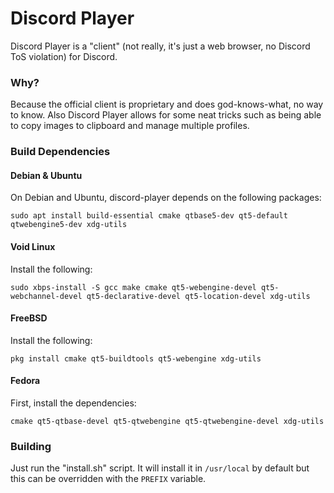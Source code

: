 Discord Player
======

Discord Player is a "client" (not really, it's just a web browser, no Discord ToS
violation) for Discord.

### Why?

Because the official client is proprietary and does god-knows-what, no way to know.
Also Discord Player allows for some neat tricks such as being able to copy images
to clipboard and manage multiple profiles.

### Build Dependencies

#### Debian & Ubuntu

On Debian and Ubuntu, discord-player depends on the following packages:

`sudo apt install build-essential cmake qtbase5-dev qt5-default qtwebengine5-dev xdg-utils`

#### Void Linux

Install the following:

`sudo xbps-install -S gcc make cmake qt5-webengine-devel qt5-webchannel-devel qt5-declarative-devel qt5-location-devel xdg-utils`

#### FreeBSD

Install the following:

`pkg install cmake qt5-buildtools qt5-webengine xdg-utils`

#### Fedora

First, install the dependencies:

`cmake qt5-qtbase-devel qt5-qtwebengine qt5-qtwebengine-devel xdg-utils`

### Building

Just run the "install.sh" script. It will install it in `/usr/local` by default
but this can be overridden with the `PREFIX` variable.
